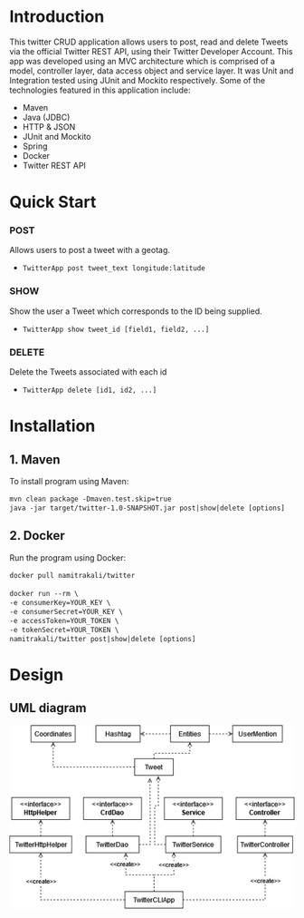 # Introduction
This twitter CRUD application allows users to post, read and delete Tweets via the official Twitter REST API, using their Twitter Developer Account. This app was developed using an MVC architecture which is comprised of a model, controller layer, data access object and service layer. It was Unit and Integration tested using JUnit and Mockito respectively. Some of the technologies featured in this application include:
- Maven
- Java (JDBC)
- HTTP & JSON
- JUnit and Mockito
- Spring
- Docker
- Twitter REST API

# Quick Start
### POST
Allows users to post a tweet with a geotag.
- `TwitterApp post tweet_text longitude:latitude`
### SHOW
Show the user a Tweet which corresponds to the ID being supplied.
- `TwitterApp show tweet_id [field1, field2, ...]`
### DELETE
Delete the Tweets associated with each id
- `TwitterApp delete [id1, id2, ...]`

# Installation
## 1. Maven
To install program using Maven:
```
mvn clean package -Dmaven.test.skip=true
java -jar target/twitter-1.0-SNAPSHOT.jar post|show|delete [options]
```

## 2. Docker
Run the program using Docker:
```
docker pull namitrakali/twitter

docker run --rm \
-e consumerKey=YOUR_KEY \
-e consumerSecret=YOUR_KEY \
-e accessToken=YOUR_TOKEN \
-e tokenSecret=YOUR_TOKEN \
namitrakali/twitter post|show|delete [options]
```

# Design
## UML diagram
![](assets/UML_diagram.png)